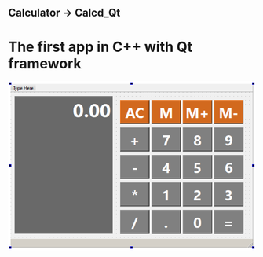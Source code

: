## **Calculator -> Calcd_Qt**
# The first app in C++ with Qt framework

![this a image](https://github.com/mateusribeirocampos/Calcd_Qt/blob/main/images/Calcd.PNG)
